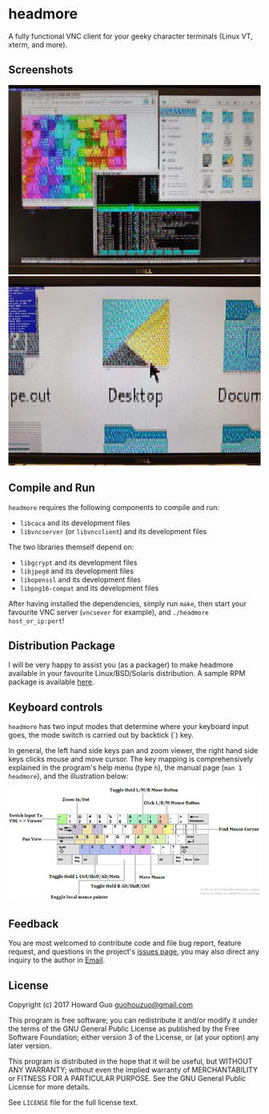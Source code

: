 # headmore
A fully functional VNC client for your geeky character terminals (Linux VT, xterm, and more).

## Screenshots
![screenshot 1](https://raw.githubusercontent.com/HouzuoGuo/headmore/master/marketing/demo1.jpg)
![screenshot 2](https://raw.githubusercontent.com/HouzuoGuo/headmore/master/marketing/demo2.jpg)

## Compile and Run
`headmore` requires the following components to compile and run:
- `libcaca` and its development files
- `libvncserver` (or `libvncclient`) and its development files

The two libraries themself depend on:
- `libgcrypt` and its development files
- `libjpeg8` and its development files
- `libopenssl` and its development files
- `libpng16-compat` and its development files

After having installed the dependencies, simply run `make`, then start your favourite VNC server (`vncsever` for example), and `./headmore host_or_ip:port`!

## Distribution Package
I will be very happy to assist you (as a packager) to make headmore available in your favourite Linux/BSD/Solaris distribution. A sample RPM package is available [here](https://build.opensuse.org/package/show/home:guohouzuo/headmore).

## Keyboard controls
`headmore` has two input modes that determine where your keyboard input goes, the mode switch is carried out by backtick (`) key.

In general, the left hand side keys pan and zoom viewer, the right hand side keys clicks mouse and move cursor. The key mapping is comprehensively explained in the program's help menu (type `h`), the manual page (`man 1 headmore`), and the illustration below:

![screenshot 1](https://raw.githubusercontent.com/HouzuoGuo/headmore/master/key-map.png)

## Feedback
You are most welcomed to contribute code and file bug report, feature request, and questions in the project's [issues page](https://github.com/HouzuoGuo/headmore/issues), you may also direct any inquiry to the author in [Email](mailto:guohouzuo@gmail.com).

## License
Copyright (c) 2017 Howard Guo <guohouzuo@gmail.com>

This program is free software; you can redistribute it and/or modify it under the terms of the GNU General Public License as published by the Free Software Foundation; either version 3 of the License, or (at your option) any later version.

This program is distributed in the hope that it will be useful, but WITHOUT ANY WARRANTY; without even the implied warranty of MERCHANTABILITY or FITNESS FOR A PARTICULAR PURPOSE. See the GNU General Public License for more details.

See `LICENSE` file for the full license text.

